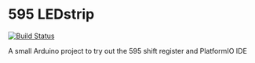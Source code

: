 # 595 LEDstrip

[![Build Status](https://travis-ci.org/Basanites/595-LEDstrip.svg?branch=master)](https://travis-ci.org/Basanites/595-LEDstrip)


A small Arduino project to try out the 595 shift register and PlatformIO IDE
